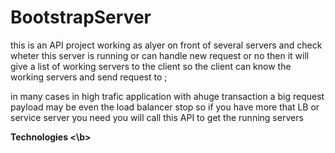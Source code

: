 # BootstrapServer

this is an API project working as alyer on front of several  servers and check wheter this server is running or can handle new request or no  then it will give a list of working 
servers to the client  so the client can know the working servers and send request to ; 



in many cases in high trafic application with ahuge transaction a big request payload  may be even the load balancer stop 
so if you have more that LB or service server you need you will call this API to get the running servers


<p><b>Technologies <\b><p>
